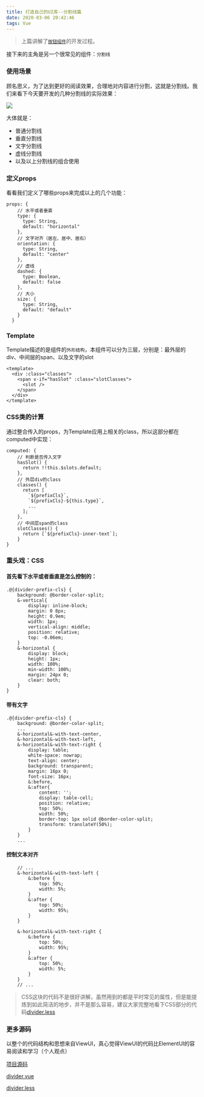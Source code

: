 ```yaml
---
title: 打造自己的UI库--分割线篇
date: 2020-03-06 20:42:46
tags: Vue
---
```


> 上篇讲解了[`按钮组件`](https://juejin.im/post/5e424baef265da571a39c187)的开发过程。

接下来的主角是另一个很常见的组件：`分割线`

### 使用场景
顾名思义，为了达到更好的阅读效果，合理地对内容进行分割，这就是分割线。我们来看下今天要开发的几种分割线的实际效果：

![](https://user-gold-cdn.xitu.io/2020/3/6/170af1ce03f2a88b?w=1009&h=364&f=png&s=17898)

大体就是：
- 普通分割线
- 垂直分割线
- 文字分割线
- 虚线分割线
- 以及以上分割线的组合使用

### 定义props
看看我们定义了哪些props来完成以上的几个功能：
```
props: {
    // 水平或者垂直
    type: {
      type: String,
      default: "horizontal"
    },
    // 文字对齐（居左、居中、居右）
    orientation: {
      type: String,
      default: "center"
    },
    // 虚线
    dashed: {
      type: Boolean,
      default: false
    },
    // 大小
    size: {
      type: String,
      default: "default"
    }
  }
```

### Template
Template描述的是组件的`外形结构`，本组件可以分为三层，分别是：最外层的div、中间层的span、以及文字的slot
```
<template>
  <div :class="classes">
    <span v-if="hasSlot" :class="slotClasses">
      <slot />
    </span>
  </div>
</template>
```

### CSS类的计算
通过整合传入的props，为Template应用上相关的class，所以这部分都在computed中实现：
```
computed: {
    // 判断是否传入文字
    hasSlot() {
      return !!this.$slots.default;
    },
    // 外层div的class
    classes() {
      return [
        `${prefixCls}`,
        `${prefixCls}-${this.type}`,
        ...
      ];
    },
    // 中间层span的class
    slotClasses() {
      return [`${prefixCls}-inner-text`];
    }
}
```

### 重头戏：CSS
#### 首先看下水平或者垂直是怎么控制的：
```
.@{divider-prefix-cls} {
    background: @border-color-split;
    &-vertical{
        display: inline-block;
        margin: 0 8px;
        height: 0.9em;
        width: 1px;
        vertical-align: middle;
        position: relative;
        top: -0.06em;
    }
    &-horizontal {
        display: block;
        height: 1px;
        width: 100%;
        min-width: 100%;
        margin: 24px 0;
        clear: both;
    }
}
```
#### 带有文字
```
.@{divider-prefix-cls} {
    background: @border-color-split;
    ...
    &-horizontal&-with-text-center,
    &-horizontal&-with-text-left,
    &-horizontal&-with-text-right {
        display: table;
        white-space: nowrap;
        text-align: center;
        background: transparent;
        margin: 16px 0;
        font-size: 16px;
        &:before,
        &:after{
            content: '';
            display: table-cell;
            position: relative;
            top: 50%;
            width: 50%;
            border-top: 1px solid @border-color-split;
            transform: translateY(50%);
        }
    }
    ...
```

#### 控制文本对齐
```
    // ...
    &-horizontal&-with-text-left {
        &:before {
            top: 50%;
            width: 5%;
        }
        &:after {
            top: 50%;
            width: 95%;
        }
    }

    &-horizontal&-with-text-right {
        &:before {
            top: 50%;
            width: 95%;
        }
        &:after {
            top: 50%;
            width: 5%;
        }
    }
    // ...
```

> CSS这块的代码不是很好讲解，虽然用到的都是平时常见的属性，但是能提炼到如此简洁的地步，并不是那么容易，建议大家完整地看下CSS部分的代码[divider.less](https://github.com/xch1029/vue-study/blob/master/src/style/components/divider.less)

### 更多源码
以整个的代码结构和思想来自ViewUI，真心觉得ViewUI的代码比ElementUI的容易阅读和学习（个人观点）

[项目源码](https://github.com/xch1029/vue-study)

[divider.vue](https://github.com/xch1029/vue-study/blob/master/src/components/divider/divider.vue)

[divider.less](https://github.com/xch1029/vue-study/blob/master/src/style/components/divider.less)
